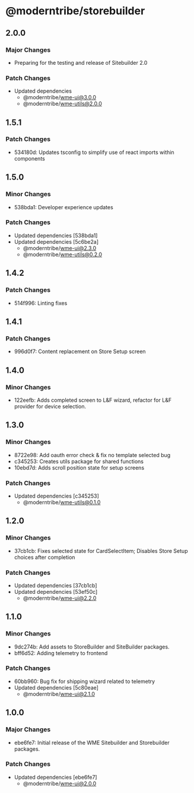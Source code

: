 # @moderntribe/storebuilder

## 2.0.0

### Major Changes

- Preparing for the testing and release of Sitebuilder 2.0

### Patch Changes

- Updated dependencies
  - @moderntribe/wme-ui@3.0.0
  - @moderntribe/wme-utils@2.0.0

## 1.5.1

### Patch Changes

- 534180d: Updates tsconfig to simplify use of react imports within components

## 1.5.0

### Minor Changes

- 538bda1: Developer experience updates

### Patch Changes

- Updated dependencies [538bda1]
- Updated dependencies [5c6be2a]
  - @moderntribe/wme-ui@2.3.0
  - @moderntribe/wme-utils@0.2.0

## 1.4.2

### Patch Changes

- 514f996: Linting fixes

## 1.4.1

### Patch Changes

- 996d0f7: Content replacement on Store Setup screen

## 1.4.0

### Minor Changes

- 122eefb: Adds completed screen to L&F wizard, refactor for L&F provider for device selection.

## 1.3.0

### Minor Changes

- 8722e98: Add oauth error check & fix no template selected bug
- c345253: Creates utils package for shared functions
- 10ebd7d: Adds scroll position state for setup screens

### Patch Changes

- Updated dependencies [c345253]
  - @moderntribe/wme-utils@0.1.0

## 1.2.0

### Minor Changes

- 37cb1cb: Fixes selected state for CardSelectItem; Disables Store Setup choices after completion

### Patch Changes

- Updated dependencies [37cb1cb]
- Updated dependencies [53ef50c]
  - @moderntribe/wme-ui@2.2.0

## 1.1.0

### Minor Changes

- 9dc274b: Add assets to StoreBuilder and SiteBuilder packages.
- bff6d52: Adding telemetry to frontend

### Patch Changes

- 60bb960: Bug fix for shipping wizard related to telemetry
- Updated dependencies [5c80eae]
  - @moderntribe/wme-ui@2.1.0

## 1.0.0

### Major Changes

- ebe6fe7: Initial release of the WME Sitebuilder and Storebuilder packages.

### Patch Changes

- Updated dependencies [ebe6fe7]
  - @moderntribe/wme-ui@2.0.0
